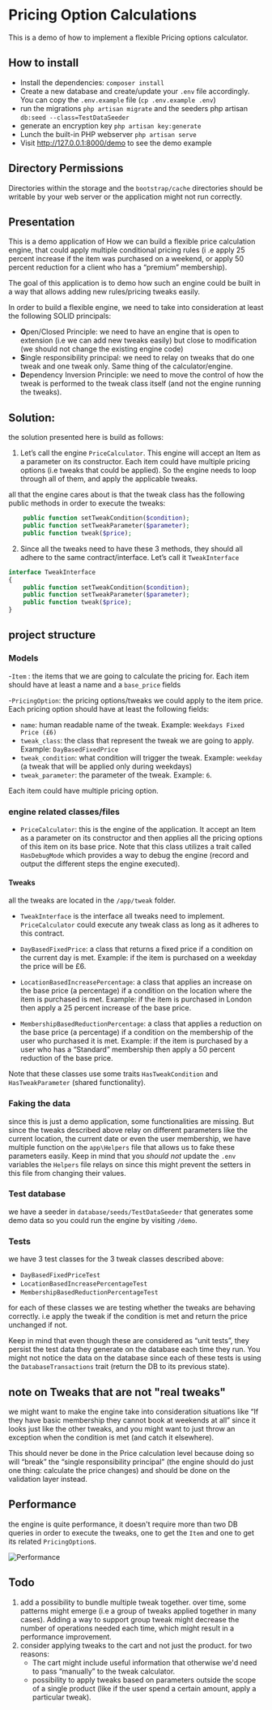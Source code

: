
# Pricing Option Calculations


This is a demo of how to implement a flexible Pricing options calculator. 

## How to install

- Install the dependencies: `composer install`
- Create a new database and create/update your `.env` file accordingly. You can copy the `.env.example` file (`cp .env.example .env`) 
- run the migrations `php artisan migrate` and the seeders php artisan `db:seed --class=TestDataSeeder`
- generate an encryption key `php artisan key:generate` 
- Lunch the built-in PHP webserver `php artisan serve` 
- Visit http://127.0.0.1:8000/demo to see the demo example 

## Directory Permissions
Directories within the storage and the `bootstrap/cache` directories should be writable by your web server or the application might not run correctly.

## Presentation

This is a demo application of How we can build a flexible price calculation engine, that could apply multiple conditional pricing rules (i
.e apply 25 percent increase if the item was purchased on a weekend, or apply 50 percent reduction for a client who has a “premium” membership).

The goal of this application is to demo how such an engine could be built in a way that allows adding new rules/pricing tweaks easily.


In order to build a flexible engine, we need to take into consideration at least the following SOLID principals:
- **O**pen/Closed Principle: we need to have an engine that is open to extension (i.e we can add new tweaks easily) but close to modification (we should not change the existing engine code)
- **S**ingle responsibility principal: we need to relay on tweaks that do one tweak and one tweak only. Same thing of the calculator/engine. 
- **D**ependency Inversion Principle: we need to move the control of how the tweak is performed to the tweak class itself (and not the engine running the tweaks).



## Solution:
the solution presented here is build as follows:

1. Let’s call the engine `PriceCalculator`. This engine will accept an Item as a parameter on its constructor.
Each item could have multiple pricing options (i.e tweaks that could be applied). So the engine needs to loop through all of them, and apply the applicable tweaks.
 

all that the engine cares about is that the tweak class has the following public methods in order to execute the tweaks:
```php
    public function setTweakCondition($condition);
    public function setTweakParameter($parameter);
    public function tweak($price);
```

2. Since all the tweaks need to have these 3 methods, they should all adhere to the same contract/interface. Let’s call it `TweakInterface`

```php
interface TweakInterface
{
    public function setTweakCondition($condition);
    public function setTweakParameter($parameter);
    public function tweak($price);
}
```

## project structure
### Models
-`Item` : the items that we are going to calculate the pricing for. Each item should have at least a name and a `base_price` fields

-`PricingOption`: the pricing options/tweaks we could apply to the item price. Each pricing option should have at least the following fields:

* `name`: human readable name of the tweak.  Example: `Weekdays Fixed Price (£6)`
* `tweak_class`: the class that represent the tweak we are going to apply. Example: `DayBasedFixedPrice`
* `tweak_condition`: what condition will trigger the tweak. Example: `weekday` (a tweak that will be applied only during weekdays)
* `tweak_parameter`: the parameter of the tweak. Example: `6`.

Each item could have multiple pricing option.

### engine related classes/files
- `PriceCalculator`: this is the engine of the application. It accept an Item as a parameter on its constructor and then applies all the pricing options of this item on its base price.
Note that this class utilizes a trait called `HasDebugMode` which provides a way to debug the engine (record and output the different steps the engine executed).

#### Tweaks
all the tweaks are located in the `/app/tweak` folder.

- `TweakInterface` is the interface all tweaks need to implement. `PriceCalculator` could execute any tweak class as long as it adheres to this contract.

- `DayBasedFixedPrice`: a class that returns a fixed price if a condition on the current day is met.  Example: if the item is purchased on a  weekday the price will be £6.

- `LocationBasedIncreasePercentage`: a class that applies an increase on the base price (a percentage) if a condition on the location where the item is purchased is met.  Example: if the item is purchased in London then apply a 25 percent increase of the base price.

- `MembershipBasedReductionPercentage`: a class that applies a reduction on the base price (a percentage) if a condition on the membership of the user who purchased it  is met.  Example: if the item is purchased by a user who has a “Standard” membership then apply a 50 percent reduction of the base price.

Note that these classes use some traits `HasTweakCondition` and `HasTweakParameter` (shared functionality).


### Faking the data

since this is just a demo application, some functionalities are missing. But since the tweaks described above relay on different parameters like the current location, the current date or even the user membership, we have multiple function on the `app\Helpers` file that allows us to fake these parameters easily.
Keep in mind that you *should not* update the `.env` variables the `Helpers` file relays on since this might prevent the setters in this file from changing their values.

### Test database
we have a seeder in `database/seeds/TestDataSeeder` that generates some demo data so you could run the engine by visiting `/demo`.

### Tests
we have 3 test classes for the 3 tweak classes described above:
- `DayBasedFixedPriceTest`
- `LocationBasedIncreasePercentageTest`
- `MembershipBasedReductionPercentageTest`

for each of these classes we are testing whether the tweaks are behaving correctly. i.e apply the tweak if the condition is met and return the price unchanged if not.

Keep in mind that even though these are considered as “unit tests”, they persist the test data they generate on the database each time they run. You might not notice the data on the database since each of these tests is using the `DatabaseTransactions` trait (return the DB to its previous state).


## note on Tweaks that are not "real tweaks"
we might want to make the engine take into consideration situations like “If they have basic membership they cannot book at weekends at all” since it looks just like the other tweaks, and you might want to just throw an exception when the condition is met (and catch it elsewhere).

This should never be done in the Price calculation level because doing so  will “break” the “single responsibility principal” (the engine should do just one thing: calculate the price changes) and should be done on the validation layer instead.

## Performance
the engine is quite performance, it doesn't require more than two DB queries in order to execute the tweaks, one to get the `Item` and one to get its related `PricingOption`s.

![Performance](http://youghourta.com/wp-content/uploads/2019/07/Performance.png)

## Todo
1.  add a possibility to bundle multiple tweak together. over time, some patterns might emerge (i.e a group of tweaks applied together in many cases). Adding a way to support group tweak might decrease the number of operations needed each time, which might result in a performance improvement.
2. consider applying tweaks to the cart and not just the product. for two reasons:
    * The cart might include useful information that otherwise we'd need to pass “manually” to the tweak calculator.
    * possibility to apply tweaks based on parameters outside the scope of a single product (like if the user spend a certain amount, apply a particular tweak).

